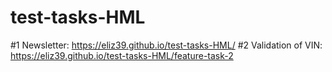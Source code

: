 # test-tasks-HML
#1 Newsletter: https://eliz39.github.io/test-tasks-HML/
#2 Validation of VIN: https://eliz39.github.io/test-tasks-HML/feature-task-2
